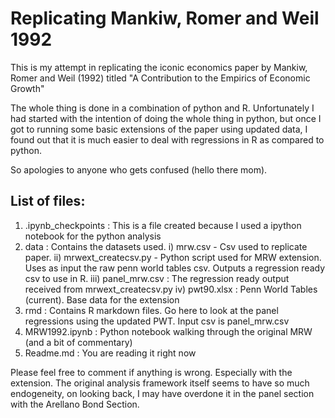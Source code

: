 # Replicating Mankiw, Romer and Weil 1992

This is my attempt in replicating the iconic economics paper by Mankiw, Romer and Weil (1992) titled "A Contribution to the Empirics of Economic Growth"

The whole thing is done in a combination of python and R. Unfortunately I had started with the intention of doing the whole thing in python, but once I got to running some basic extensions of the paper using updated data, I found out that it is much easier to deal with regressions in R as compared to python.

So apologies to anyone who gets confused (hello there mom).

## List of files:

1. .ipynb_checkpoints : This is a file created because I used a ipython notebook for the python analysis
2. data : Contains the datasets used.
  i) mrw.csv - Csv used to replicate paper.
  ii) mrwext_createcsv.py - Python script used for MRW extension. Uses as input the raw penn world tables csv. Outputs a regression ready csv to use in R.
  iii) panel_mrw.csv : The regression ready output received from mrwext_createcsv.py
  iv) pwt90.xlsx : Penn World Tables (current). Base data for the extension
3. rmd : Contains R markdown files. Go here to look at the panel regressions using the updated PWT. Input csv is panel_mrw.csv
4. MRW1992.ipynb : Python notebook walking through the original MRW (and a bit of commentary)
5. Readme.md : You are reading it right now

Please feel free to comment if anything is wrong. Especially with the extension. The original analysis framework itself seems to have so much endogeneity, on looking back, I may have overdone it in the panel section with the Arellano Bond Section.

